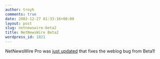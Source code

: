 ```yaml
---
author: troyh
comments: true
date: 2002-12-27 01:33:16+00:00
layout: post
slug: netnewswire-beta2
title: NetNewsWire Beta2
wordpress_id: 1821
---
```


NetNewsWire Pro was [just updated](http://ranchero.com/software/netnewswire/probeta/) that fixes the weblog bug from Beta1!

